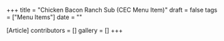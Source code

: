 +++
title = "Chicken Bacon Ranch Sub (CEC Menu Item)"
draft = false
tags = ["Menu Items"]
date = ""

[Article]
contributors = []
gallery = []
+++